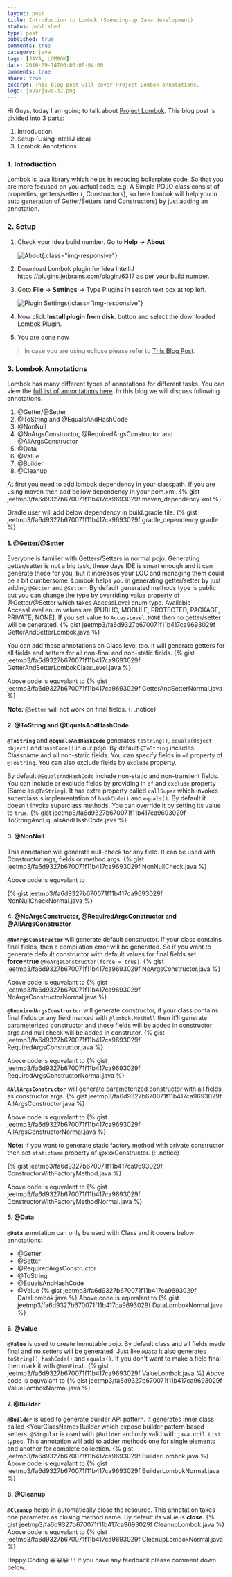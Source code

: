 ```yaml
---
layout: post
title: Introduction to Lombok (Speeding-up Java development)
status: published
type: post
published: true
comments: true
category: java
tags: [JAVA, LOMBOK]
date: 2016-09-14T00:00:00-04:00
comments: true
share: true
excerpt: This blog post will cover Project Lombok annotations.
logo: java/java-32.png
---
```


Hi Guys, today I am going to talk about <a href="https://projectlombok.org/" target="_blank">Project Lombok</a>. This blog post is divided into 3 parts:

1. Introduction
2. Setup (Using IntelliJ idea)
3. Lombok Annotations

### 1. Introduction
Lombok is java library which helps in reducing boilerplate code. So that you are more focused on you actual code. e.g. A Simple POJO class consist of properties, getters/setter (, Constructors), so here lombok will help you in auto generation of Getter/Setters (and Constructors) by just adding an annotation.

### 2. Setup

1. Check your Idea build number. Go to __Help__ -> __About__

    ![About](/images/java/lombok/about.png){:class="img-responsive"}

2. Download Lombok plugin for Idea IntelliJ <a href="https://plugins.jetbrains.com/idea/plugin/6317-lombok-plugin" target="_blank">https://plugins.jetbrains.com/plugin/6317</a> as per your build number.

3. Goto __File__ -> __Settings__ -> Type Plugins in search text box at top left.

    ![Plugin Settings](/images/java/lombok/settings.png){:class="img-responsive"}

4. Now click __Install plugin from disk__. button and select the downloaded Lombok Plugin.
5. You are done now

>In case you are using eclipse please refer to <a href="https://standardofnorms.wordpress.com/2013/05/10/reducing-java-boilerplate-code-with-lombok-with-eclipse-installation/" target="_blank">This Blog Post</a>.

### 3. Lombok Annotations
Lombok has many different types of annotations for different tasks. You can view the <a href="https://projectlombok.org/features/index.html" target="_blank">full list of annontations here</a>. In this blog we will discuss following annotations.

1. @Getter/@Setter
2. @ToString and @EqualsAndHashCode
3. @NonNull
4. @NoArgsConstructor, @RequiredArgsConstructor and @AllArgsConstructor
5. @Data
6. @Value
7. @Builder
8. @Cleanup

At first you need to add lombok dependency in your classpath. If you are using maven then add bellow dependency in your pom.xml.
{% gist jeetmp3/fa6d9327b670071f11b417ca9693029f maven_dependency.xml %}

Gradle user will add below dependency in build.gradle file.
{% gist jeetmp3/fa6d9327b670071f11b417ca9693029f gradle_dependency.gradle %}

#### 1. @Getter/@Setter
Everyone is familier with Getters/Setters in normal pojo. Generating getter/setter is not a big task, these days IDE is smart enough and it can generate those for you, but it increases your LOC and managing them could be a bit cumbersome. Lombok helps you in generating getter/setter by just adding `@Getter` and `@Setter`. By default generated methods type is public but you can change the type by overriding value property of @Getter/@Setter which takes AccessLevel enum type. Available AccessLevel enum values are [PUBLIC, MODULE, PROTECTED, PACKAGE, PRIVATE, NONE]. If you set value to `AccessLevel.NONE` then no getter/setter will be generated.
{% gist jeetmp3/fa6d9327b670071f11b417ca9693029f GetterAndSetterLombok.java %}

You can add these annotations on Class level too. It will generate getters for all fields and setters for all non-final and non-static fields.
{% gist jeetmp3/fa6d9327b670071f11b417ca9693029f GetterAndSetterLombokClassLevel.java %}
 
Above code is equvalant to
{% gist jeetmp3/fa6d9327b670071f11b417ca9693029f GetterAndSetterNormal.java %}

**Note:** `@Setter` will not work on final fields.
{: .notice}

#### 2. @ToString and @EqualsAndHashCode
__`@ToString`__ and __`@EqualsAndHashCode`__ generates `toString()`, `equals(Object object)` and `hashCode()` in our pojo. By default `@ToString` includes Classname and all non-static fields. You can specify fields in `of` property of `@ToString`. You can also exclude fields by `exclude` property.

By default `@EqualsAndHashCode` include non-static and non-transient fields. You can include or exclude fields by providing in `of` and `exclude` property (Same as `@ToString`). It has extra property called `callSuper` which invokes superclass's implementation of `hashCode()` and `equals()`. By default it doesn't invoke superclass methods. You can override it by setting its value to `true`.
{% gist jeetmp3/fa6d9327b670071f11b417ca9693029f ToStringAndEqualsAndHashCode.java %}

#### 3. @NonNull
This annotation will generate null-check for any field. It can be used with Constructor args, fields or method args.
{% gist jeetmp3/fa6d9327b670071f11b417ca9693029f NonNullCheck.java %}

Above code is equvalant to

{% gist jeetmp3/fa6d9327b670071f11b417ca9693029f NonNullCheckNormal.java %}

#### 4. @NoArgsConstructor, @RequiredArgsConstructor and @AllArgsConstructor
__`@NoArgsConstructor`__ will generate default constructor. If your class contains final fields, then a compilation error will be generated. So if you want to generate default constructor with default values for final fields set __force=true__ `@NoArgsConstructor(force = true)`.
{% gist jeetmp3/fa6d9327b670071f11b417ca9693029f NoArgsConstructor.java %}

Above code is equvalant to
{% gist jeetmp3/fa6d9327b670071f11b417ca9693029f NoArgsConstructorNormal.java %}

__`@RequiredArgsConstructor`__ will generate constructor, if your class contains final fields or any field marked with `@lombok.NotNull` then it'll generate parameterized constructor and those fields will be added in constructor args and null check will be added in construtor.
{% gist jeetmp3/fa6d9327b670071f11b417ca9693029f RequiredArgsConstructor.java  %}

Above code is equvalant to
{% gist jeetmp3/fa6d9327b670071f11b417ca9693029f RequiredArgsConstructorNormal.java %}

__`@AllArgsConstructor`__ will generate parameterized constructor with all fields as constructor args.
{% gist jeetmp3/fa6d9327b670071f11b417ca9693029f AllArgsConstructor.java %}

Above code is equvalant to
{% gist jeetmp3/fa6d9327b670071f11b417ca9693029f AllArgsConstructorNormal.java %}

**Note:** If you want to generate static factory method with private constructor then set `staticName` property of @xxxConstructor.
 {: .notice}

{% gist jeetmp3/fa6d9327b670071f11b417ca9693029f ConstructorWithFactoryMethod.java %}

Above code is equvalant to
{% gist jeetmp3/fa6d9327b670071f11b417ca9693029f ConstructorWithFactoryMethodNormal.java %}

#### 5. @Data
__`@Data`__ annotation can only be used with Class and it covers below annotations:

* @Getter
* @Setter
* @RequiredArgsConstructor
* @ToString
* @EqualsAndHashCode
* @Value
{% gist jeetmp3/fa6d9327b670071f11b417ca9693029f DataLombok.java %}
Above code is equvalant to
{% gist jeetmp3/fa6d9327b670071f11b417ca9693029f DataLombokNormal.java %}

#### 6. @Value
__`@Value`__ is used to create Immutable pojo. By default class and all fields made final and no setters will be generated. Just like `@Data` it also generates `toString()`, `hashCode()` and `equals()`. If you don't want to make a field final then mark it with `@NonFinal`.
{% gist jeetmp3/fa6d9327b670071f11b417ca9693029f ValueLombok.java %}
Above code is equvalant to
{% gist jeetmp3/fa6d9327b670071f11b417ca9693029f ValueLombokNormal.java %}

#### 7. @Builder
__`@Builder`__ is used to generate builder API pattern. It generates inner class called &lt;YourClassName&gt;Builder which expose builder pattern based setters. `@Singular` is used with `@Builder` and only valid with `java.util.List` types. This annotation will add to adder methods one for single elements and another for complete collection.
{% gist jeetmp3/fa6d9327b670071f11b417ca9693029f BuilderLombok.java %}
Above code is equvalant to
{% gist jeetmp3/fa6d9327b670071f11b417ca9693029f BuilderLombokNormal.java %}

#### 8. @Cleanup
__`@Cleanup`__ helps in automatically close the resource. This annotation takes one parameter as closing method name. By default its value is __close__.
{% gist jeetmp3/fa6d9327b670071f11b417ca9693029f CleanupLombok.java %}
Above code is equvalant to
{% gist jeetmp3/fa6d9327b670071f11b417ca9693029f CleanupLombokNormal.java %}

Happy Coding 😀😀😀 !!! If you have any feedback please comment down below.